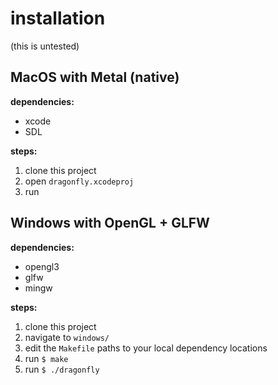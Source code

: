 # installation
(this is untested)

## MacOS with Metal (native)
**dependencies:**
- xcode
- SDL

**steps:**
1. clone this project
2. open `dragonfly.xcodeproj`
3. run

## Windows with OpenGL + GLFW
**dependencies:**
- opengl3
- glfw
- mingw

**steps:**
1. clone this project
2. navigate to `windows/`
3. edit the `Makefile` paths to your local dependency locations
4. run `$ make`
5. run `$ ./dragonfly`